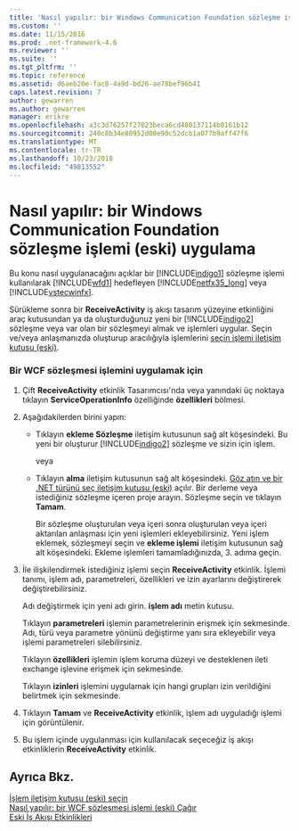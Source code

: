 ```yaml
---
title: 'Nasıl yapılır: bir Windows Communication Foundation sözleşme işlemi (eski) uygulayan | Microsoft Docs'
ms.custom: ''
ms.date: 11/15/2016
ms.prod: .net-framework-4.6
ms.reviewer: ''
ms.suite: ''
ms.tgt_pltfrm: ''
ms.topic: reference
ms.assetid: d6aeb20e-fac8-4a9d-bd26-ae78bef96b41
caps.latest.revision: 7
author: gewarren
ms.author: gewarren
manager: erikre
ms.openlocfilehash: a3c3d76257f27023beca6cd480137114b0161b12
ms.sourcegitcommit: 240c8b34e80952d00e90c52dcb1a077b9aff47f6
ms.translationtype: MT
ms.contentlocale: tr-TR
ms.lasthandoff: 10/23/2018
ms.locfileid: "49813552"
---
```

# <a name="how-to-implement-a-windows-communication-foundation-contract-operation-legacy"></a>Nasıl yapılır: bir Windows Communication Foundation sözleşme işlemi (eski) uygulama
Bu konu nasıl uygulanacağını açıklar bir [!INCLUDE[indigo1](../includes/indigo1-md.md)] sözleşme işlemi kullanılarak [!INCLUDE[wfd1](../includes/wfd1-md.md)] hedefleyen [!INCLUDE[netfx35_long](../includes/netfx35-long-md.md)] veya [!INCLUDE[vstecwinfx](../includes/vstecwinfx-md.md)].  
  
 Sürükleme sonra bir **ReceiveActivity** iş akışı tasarım yüzeyine etkinliğini araç kutusundan ya da oluşturduğunuz yeni bir [!INCLUDE[indigo2](../includes/indigo2-md.md)] sözleşme veya var olan bir sözleşmeyi almak ve işlemleri uygular. Seçin ve/veya anlaşmanızda oluşturup aracılığıyla işlemlerini [seçin işlemi iletişim kutusu (eski)](../workflow-designer/choose-operation-dialog-box-legacy.md).  
  
### <a name="to-implement-a-wcf-contract-operation"></a>Bir WCF sözleşmesi işlemini uygulamak için  
  
1. Çift **ReceiveActivity** etkinlik Tasarımcısı'nda veya yanındaki üç noktaya tıklayın **ServiceOperationInfo** özelliğinde **özellikleri** bölmesi.  
  
2. Aşağıdakilerden birini yapın:  
  
   - Tıklayın **ekleme Sözleşme** iletişim kutusunun sağ alt köşesindeki. Bu yeni bir oluşturur [!INCLUDE[indigo2](../includes/indigo2-md.md)] sözleşme ve sizin için işlem.  
  
      veya  
  
   - Tıklayın **alma** iletişim kutusunun sağ alt köşesindeki. [Göz atın ve bir .NET türünü seç iletişim kutusu (eski)](../workflow-designer/browse-and-select-a-dotnet-type-dialog-box-legacy.md) açılır. Bir derleme veya istediğiniz sözleşme içeren proje arayın. Sözleşme seçin ve tıklayın **Tamam**.  
  
     Bir sözleşme oluşturulan veya içeri sonra oluşturulan veya içeri aktarılan anlaşması için yeni işlemleri ekleyebilirsiniz. Yeni işlem eklemek, sözleşmeyi seçin ve **ekleme işlemi** iletişim kutusunun sağ alt köşesindeki. Ekleme işlemleri tamamladığınızda, 3. adıma geçin.  
  
3. İle ilişkilendirmek istediğiniz işlemi seçin **ReceiveActivity** etkinlik. İşlemi tanımı, işlem adı, parametreleri, özellikleri ve izin ayarlarını değiştirerek değiştirebilirsiniz.  
  
    Adı değiştirmek için yeni adı girin. **işlem adı** metin kutusu.  
  
    Tıklayın **parametreleri** işlemin parametrelerinin erişmek için sekmesinde. Adı, türü veya parametre yönünü değiştirme yanı sıra ekleyebilir veya işlemi parametreleri silebilirsiniz.  
  
    Tıklayın **özellikleri** işlemin işlem koruma düzeyi ve desteklenen ileti exchange işlevine erişmek için sekmesinde.  
  
    Tıklayın **izinleri** işlemini uygulamak için hangi grupları izin verildiğini belirtmek için sekmesinde.  
  
4. Tıklayın **Tamam** ve **ReceiveActivity** etkinlik, işlem adı uyguladığı işlemi için görüntülenir.  
  
5. Bu işlem içinde uygulanması için kullanılacak seçeceğiz iş akışı etkinliklerin **ReceiveActivity** etkinlik.  
  
## <a name="see-also"></a>Ayrıca Bkz.  
 [İşlem iletişim kutusu (eski) seçin](../workflow-designer/choose-operation-dialog-box-legacy.md)   
 [Nasıl yapılır: bir WCF sözleşmesi işlemi (eski) Çağır](../workflow-designer/how-to-invoke-a-windows-communication-foundation-contract-operation-legacy.md)   
 [Eski İş Akışı Etkinlikleri ](../workflow-designer/legacy-workflow-activities.md)